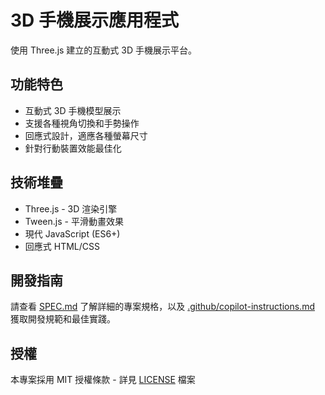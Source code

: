 # 3D 手機展示應用程式

使用 Three.js 建立的互動式 3D 手機展示平台。

## 功能特色

- 互動式 3D 手機模型展示
- 支援各種視角切換和手勢操作
- 回應式設計，適應各種螢幕尺寸
- 針對行動裝置效能最佳化

## 技術堆疊

- Three.js - 3D 渲染引擎
- Tween.js - 平滑動畫效果
- 現代 JavaScript (ES6+)
- 回應式 HTML/CSS

## 開發指南

請查看 [SPEC.md](SPEC.md) 了解詳細的專案規格，以及 [.github/copilot-instructions.md](.github/copilot-instructions.md) 獲取開發規範和最佳實踐。

## 授權

本專案採用 MIT 授權條款 - 詳見 [LICENSE](LICENSE) 檔案